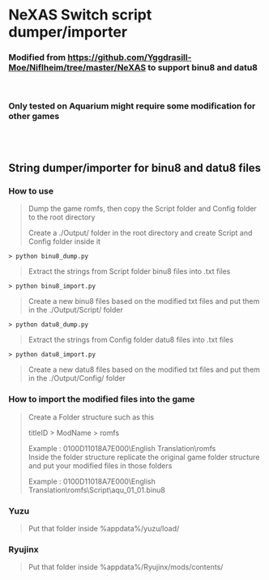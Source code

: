 # NeXAS Switch script dumper/importer
### Modified from https://github.com/Yggdrasill-Moe/Niflheim/tree/master/NeXAS to support binu8 and datu8
</br>

### Only tested on Aquarium might require some modification for other games

</br>
</br>

## String dumper/importer for binu8 and datu8 files

### How to use
> Dump the game romfs, then copy the Script folder and Config folder to the root directory
> 
> Create a ./Output/ folder in the root directory and create Script and Config folder inside it

```> python binu8_dump.py```
> Extract the strings from Script folder binu8 files into .txt files

```> python binu8_import.py```
>Create a new binu8 files based on the modified txt files and put them in the ./Output/Script/ folder

```> python datu8_dump.py```
> Extract the strings from Config folder datu8 files into .txt files

```> python datu8_import.py```
>Create a new datu8 files based on the modified txt files and put them in the ./Output/Config/ folder


### How to import the modified files into the game

> Create a Folder structure such as this
> 
> titleID > ModName > romfs
> 
> Example : 0100D11018A7E000\English Translation\romfs\
> Inside the folder structure replicate the original game folder structure and put your modified files in those folders
> 
> Example : 0100D11018A7E000\English Translation\romfs\Script\aqu_01_01.binu8


### Yuzu

> Put that folder inside %appdata%/yuzu/load/

### Ryujinx

> Put that folder inside %appdata%/Ryujinx/mods/contents/





